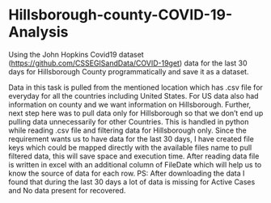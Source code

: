 # Hillsborough-county-COVID-19-Analysis
Using the John Hopkins Covid19 dataset (https://github.com/CSSEGISandData/COVID-19get) data for the last 30 days for Hillsborough County programmatically and save it as a dataset.

Data in this task is pulled from the mentioned location which has .csv file for everyday for all the countries including United States. 
For US data also had information on county and we want information on Hillsborough. 
Further, next step here was to pull data only for Hillsborough so that we don’t end up pulling data unnecessarily for other Countries. 
This is handled in python while reading .csv file and filtering data for Hillsborough only. 
Since the requirement wants us to have data for the last 30 days, I have created file keys which could be mapped 
directly with the available files name to pull filtered data, this will save space and execution time. 
After reading data file is written in excel with an additional column of FileDate which will help us to know the source of data for each row. 
PS: After downloading the data I found that during the last 30 days a lot of data is missing for Active Cases and No data present for recovered.
